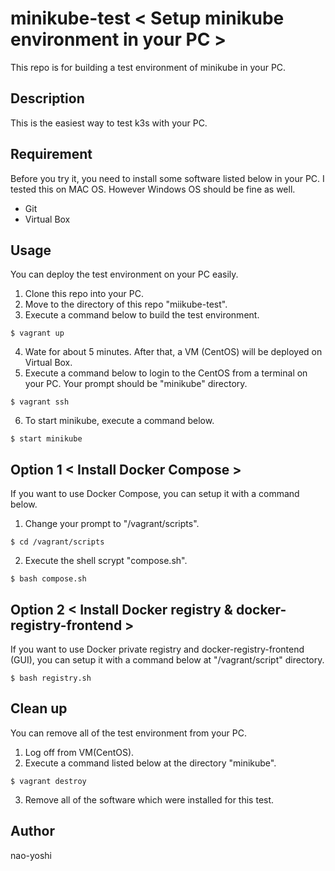 # minikube-test < Setup minikube environment in your PC >
This repo is for building a test environment of minikube in your PC.


## Description
This is the easiest way to test k3s with your PC.


## Requirement
Before you try it, you need to install some software listed below in your PC. I tested this on MAC OS. However Windows OS should be fine as well.
- Git
- Virtual Box


## Usage
You can deploy the test environment on your PC easily.
1. Clone this repo into your PC.
2. Move to the directory of this repo "miikube-test".
3. Execute a command below to build the test environment.
  ```
  $ vagrant up
  ```
4. Wate for about 5 minutes. After that, a VM (CentOS) will be deployed on Virtual Box. 
5. Execute a command below to login to the CentOS from a terminal on your PC. Your prompt should be "minikube" directory.
  ```
  $ vagrant ssh
  ```
6. To start minikube, execute a command below.
  ```
  $ start minikube
  ```

## Option 1 < Install Docker Compose >
If you want to use Docker Compose, you can setup it with a command below.
1. Change your prompt to "/vagrant/scripts".
  ```
  $ cd /vagrant/scripts
  ```
2. Execute the shell scrypt "compose.sh".
  ```
  $ bash compose.sh
  ```

## Option 2 < Install Docker registry & docker-registry-frontend >
If you want to use Docker private registry and docker-registry-frontend (GUI), you can setup it with a command below at "/vagrant/script" directory.
  ```
  $ bash registry.sh
  ```


## Clean up
You can remove all of the test environment from your PC.

1. Log off from VM(CentOS).
2. Execute a command listed below at the directory "minikube".
```
$ vagrant destroy
```
3. Remove all of the software which were installed for this test.


## Author
nao-yoshi
